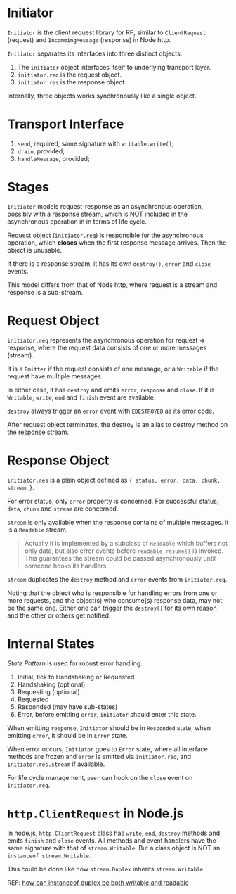 # Initiator

`Initiator` is the client request library for RP, similar to `ClientRequest` (request) and `IncommingMessage` (response) in Node http.

`Initiator` separates its interfaces into three distinct objects.

1. The `initiator` object interfaces itself to underlying transport layer.
2. `initiator.req` is the request object.
3. `initiator.res` is the response object. 

Internally, three objects works synchronously like a single object.

# Transport Interface

1. `send`, required, same signature with `writable.write()`; 
2. `drain`, provided;
3. `handleMessage`, provided;

# Stages

`Initiator` models request-response as an asynchronous operation, possibly with a response stream, which is NOT included in the asynchronous operation in in terms of life cycle.

Request object (`initiator.req`) is responsible for the asynchronous operation, which **closes** when the first response message arrives. Then the object is unusable.

If there is a response stream, it has its own `destroy()`, `error` and `close` events.

This model differs from that of Node http, where request is a stream and response is a sub-stream.

# Request Object

`initiator.req` represents the asynchronous operation for request => response, where the request data consists of one or more messages (stream).

It is a `Emitter` if the request consists of one message, or a `Writable` if the request have multiple messages. 

In either case, it has `destroy` and emits `error`, `response` and `close`. If it is `Writable`, `write`, `end` and `finish` event are available.

`destroy` always trigger an `error` event with `EDESTROYED` as its error code.

After request object terminates, the destroy is an alias to destroy method on the response stream.

# Response Object

`initiator.res` is a plain object defined as `{ status, error, data, chunk, stream }`.

For error status, only `error` property is concerned. For successful status, `data`, `chunk` and `stream` are concerned. 

`stream` is only available when the response contains of multiple messages. It is a `Readable` stream. 

> Actually it is implemented by a subclass of `Readable` which buffers not only data, but also error events before `readable.resume()` is invoked. This guarantees the stream could be passed asynchronously until someone hooks its handlers.

`stream` duplicates the `destroy` method and `error` events from `initiator.req`.

Noting that the object who is responsible for handling errors from one or more requests, and the object(s) who consume(s) response data, may not be the same one. Either one can trigger the `destroy()` for its own reason and the other or others get notified.

# Internal States

*State Pattern* is used for robust error handling.

1. Initial, tick to Handshaking or Requested
2. Handshaking (optional)
3. Requesting (optional)
4. Requested
5. Responded (may have sub-states)
6. Error, before emitting `error`, `initiator` should enter this state.

When emitting `response`, `Initiator` should be in `Responded` state; when emitting `error`, it should be in `Error` state.

When error occurs, `Initiator` goes to `Error` state, where all interface methods are frozen and `error` is emitted via `initiator.req`, and `initiator.res.stream` if available.

For life cycle management, `peer` can hook on the `close` event on `initiator.req`.

# `http.ClientRequest` in Node.js

In node.js, `http.ClientRequest` class has `write`, `end`, `destroy` methods and emits `finish` and `close` events. All methods and event handlers have the same signature with that of `stream.Writable`. But a class object is NOT an `instanceof stream.Writable`.

This could be done like how `stream.Duplex` inherits `stream.Writable`.

REF: [how can instanceof duplex be both writable and readable](https://stackoverflow.com/questions/41154544/how-can-instanceof-duplex-be-both-writable-and-readable)

